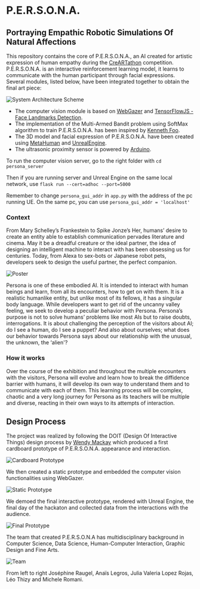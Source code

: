 # P.E.R.S.O.N.A.

## Portraying Empathic Robotic Simulations Of Natural Affections
This repository contains the core of P.E.R.S.O.N.A., an AI created for artistic expression of human empathy during the [CreARTathon](https://creartathon.com/) competition. P.E.R.S.O.N.A. is an interactive reinforcement learning model, it learns to communicate with the human participant through facial expressions.
Several modules, listed below, have been integrated together to obtain the final art piece:

![System Architecture Scheme](pics/PERSONA_architecture.jpg)


- The computer vision module is based on [WebGazer](https://github.com/brownhci/WebGazer) and [TensorFlowJS - Face Landmarks Detection](https://github.com/tensorflow/tfjs-models/tree/master/face-landmarks-detection).
- The implementation of the Multi-Armed Bandit problem using SoftMax algorithm to train P.E.R.S.O.N.A. has been inspired by [Kenneth Foo](https://medium.com/analytics-vidhya/multi-armed-bandit-analysis-of-softmax-algorithm-e1fa4cb0c422).
- The 3D model and facial expression of P.E.R.S.O.N.A. have been created using [MetaHuman](https://www.unrealengine.com/en-US/metahuman-creator?sessionInvalidated=true) and [UnrealEngine](https://www.unrealengine.com/).
- The ultrasonic proximity sensor is powered by [Arduino](https://www.tutorialspoint.com/arduino/arduino_ultrasonic_sensor.htm).


To run the computer vision server, go to the right folder with
`cd persona_server`

Then if you are running server and Unreal Engine on the same local network, use
`flask run --cert=adhoc --port=5000`

Remember to change `persona_gui_addr` in `app.py` with the address of the pc running UE. On the same pc, you can use
`persona_gui_addr = 'localhost'`

### Context
From Mary Schelley’s Frankestein to Spike Jonze’s Her, humans’ desire to create an entity able to establish communication pervades
literature and cinema. May it be a dreadful creature or the ideal partner, the idea of designing an intelligent machine to interact
with has been obsessing us for centuries. Today, from Alexa to sex-bots or Japanese robot pets, developers seek to design the useful
partner, the perfect companion.

![Poster](pics/poster.png)

Persona is one of these embodied AI. It is intended to interact with human beings and learn, from all its encounters, how to get on
with them.
It is a realistic humanlike entity, but unlike most of its fellows, it has a singular body language. While developers want to get rid of
the uncanny valley feeling, we seek to develop a peculiar behavior with Persona.
Persona’s purpose is not to solve humans’ problems like most AIs but to raise doubts, interrogations.
It is about challenging the perception of the visitors about AI; do I see a human, do I see a puppet?
And also about ourselves; what does our behavior towards Persona says about our relationship with the unusual, the unknown, the
‘alien'?

### How it works

Over the course of the exhibition and throughout the
multiple encounters with the visitors, Persona will evolve
and learn how to break the diffidence barrier with
humans, it will develop its own way to understand them
and to communicate with each of them. This learning
process will be complex, chaotic and a very long journey
for Persona as its teachers will be multiple and diverse,
reacting in their own ways to its attempts of interaction.


## Design Process

The project was realized by following the DOIT (Design Of Interactive Things) design process by [Wendy Mackay](https://en.wikipedia.org/wiki/Wendy_Mackay)
which produced a first cardboard prototype of P.E.R.S.O.N.A. appearance and interaction.

![Cardboard Prototype](pics/cardboard_prototype.jpg)

We then created a static prototype and embedded the computer vision functionalities using WebGazer.

![Static Prototype](pics/vision_engine.jpg)

We demoed the final interactive prototype, rendered with Unreal Engine, the final day of the hackaton and collected data 
from the interactions with the audience.

![Final Prototype](pics/demo.jpg)

The team that created P.E.R.S.O.N.A has multidisciplinary background in Computer Science, Data Science, Human-Computer Interaction,
Graphic Design and Fine Arts.

![Team](pics/team.jpg)

From left to right Joséphine Raugel, Anaïs Legros, Julia Valeria Lopez Rojas, Léo Thizy and Michele Romani.
